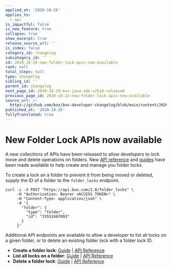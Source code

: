 ```yaml
---
applied_at: '2020-10-26'
applies_to:
  - api
is_impactful: false
is_new_feature: true
collapse: true
show_excerpt: true
release_source_url: ''
is_index: false
category_id: changelog
subcategory_id: ''
id: 2020-10-26-new-folder-lock-apis-now-available
rank: null
total_steps: null
type: changelog
sibling_id: ''
parent_id: changelog
next_page_id: 2020-10-29-box-java-sdk-v2510-released
previous_page_id: 2020-10-22-new-folder-lock-apis-now-available
source_url: >-
  https://github.com/box/box-developer-changelog/blob/main/content/2020/10-26-new-folder-lock-apis-now-available.md
published_at: '2020-10-26'
fullyTranslated: true
---
```

# New Folder Lock APIs now available

A new collections of APIs have been released to allow developers to lock move
and delete operations on folders. New [API reference][e_post] and
[guides][g_post] have been made available to help create and manage you folder
locks.

To create a lock on a folder to prevent it from being moved or deleted, supply
the ID of a folder to the `folder_locks` endpoint.

```curl
curl -i -X POST "https://api.box.com/2.0/folder_locks" \
     -H "Authorization: Bearer <ACCESS_TOKEN>" \
     -H "Content-Type: application/json" \
     -d '{
       "folder": {
         "type": "folder",
         "id": "33552487093"
       }
     }'
```

Additional API endpoints are available to allow a developer to list all locks
on a given folder, or to delete an existing folder lock with a folder lock ID.

* **Create a folder lock**: [Guide][g_post] \| [API Reference][e_post]
* **List all locks on a folder**: [Guide][g_get] \| [API Reference][e_get]
* **Delete a folder lock**: [Guide][g_del] \| [API Reference][e_del]

[e_get]: e://get-folder-locks

[e_post]: e://post-folder-locks

[e_del]: e://delete-folder-locks-id

[g_get]: g://folders/single/get-locks

[g_post]: g://folders/single/create-lock

[g_del]: g://folders/single/delete-lock
